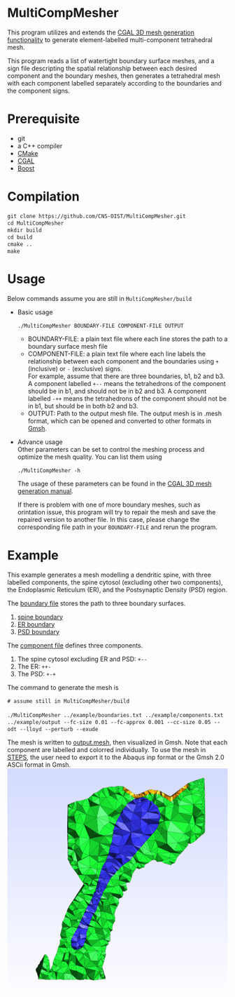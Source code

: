 # MultiCompMesher

This program utilizes and extends the [CGAL 3D mesh generation functionality](https://doc.cgal.org/latest/Mesh_3/index.html) to
generate element-labelled multi-component tetrahedral mesh.


This program reads a list of watertight boundary surface meshes,
and a sign file descripting the spatial relationship between each 
desired component and the boundary meshes, then generates a tetrahedral mesh with each component labelled separately according to the boundaries
and the component signs.

# Prerequisite
* git
* a C++ compiler
* [CMake](https://cmake.org/) 
* [CGAL](https://www.cgal.org/) 
* [Boost](https://www.boost.org/) 

# Compilation
```
git clone https://github.com/CNS-OIST/MultiCompMesher.git
cd MultiCompMesher
mkdir build
cd build
cmake ..
make
```

# Usage
Below commands assume you are still in `MultiCompMesher/build`
    
* Basic usage
    ```
    ./MultiCompMesher BOUNDARY-FILE COMPONENT-FILE OUTPUT
    ```
    * BOUNDARY-FILE: a plain text file where each line stores
    the path to a boundary surface mesh file
    * COMPONENT-FILE: a plain text file where each line labels
    the relationship between each component and the boundaries
    using `+` (inclusive) or `-` (exclusive) signs.  
    For example,  assume that there are three boundaries, b1, b2 
    and b3. A component labelled `+--` means the tetrahedrons of the 
    component should be in b1, and should not be in b2 and b3. 
    A component labelled `-++` means the tetrahedrons of the component 
    should not be in b1, but should be in both b2 and b3.
    * OUTPUT: Path to the output mesh file. The output mesh is in .mesh
    format, which can be opened and converted to other formats in 
    [Gmsh](http://gmsh.info/).

* Advance usage  
    Other parameters can be set to control the meshing process 
    and optimize the mesh quality. You can list them using
    ```
    ./MultiCompMesher -h
    ```
    The usage of these parameters can be found in the 
    [CGAL 3D mesh generation manual](https://doc.cgal.org/latest/Mesh_3/index.html).

    If there is problem with one of more boundary meshes, such as orintation issue, 
    this program will try to repair the mesh and save
    the repaired version to another file. In this case, please change the
    corresponding file path in your `BOUNDARY-FILE` and rerun the program.

# Example

This example generates a mesh modelling a dendritic spine, with three
labelled components, the spine cytosol (excluding other two components), 
the Endoplasmic Reticulum (ER), and the Postsynaptic Density (PSD) region.

The [boundary file](example/boundaries.txt) stores the path to three
boundary surfaces.  
1. [spine boundary](example/Spine.off)
2. [ER boundary](example/ER.off)
3. [PSD boundary](example/PSD.off)

The [component file](example/components.txt) defines three components.  
1. The spine cytosol excluding ER and PSD: `+--`
2. The ER: `++-`
3. The PSD: `+-+`

The command to generate the mesh is
```
# assume still in MultiCompMesher/build

./MultiCompMesher ../example/boundaries.txt ../example/components.txt ../example/output --fc-size 0.01 --fc-approx 0.001 --cc-size 0.05 --odt --lloyd --perturb --exude
```
The mesh is written to [output.mesh](example/output.mesh), then visualized
in Gmsh. Note that each component are labelled and colorred individually. To use the mesh in [STEPS](http://steps.sourceforge.net), the user need to
export it to the Abaqus inp format or the Gmsh 2.0 ASCii format in Gmsh.
![Mesh visualization in Gmsh](example/mesh_view.png)
